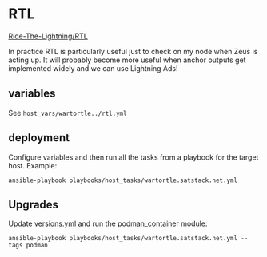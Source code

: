 # RTL

[Ride-The-Lightning/RTL](https://github.com/Ride-The-Lightning/RTL)

In practice RTL is particularly useful just to check on my node when Zeus is acting up. It will probably become more useful when anchor outputs get implemented widely and we can use Lightning Ads!

## variables

See `host_vars/wartortle../rtl.yml`

## deployment

Configure variables and then run all the tasks from a playbook for the target host. Example:

```
ansible-playbook playbooks/host_tasks/wartortle.satstack.net.yml
```

## Upgrades

Update [versions.yml](../../../group_vars/all/versions.yml) and run the podman_container module:

```
ansible-playbook playbooks/host_tasks/wartortle.satstack.net.yml --tags podman
```